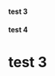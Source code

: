 <html>
  <!DOCTYPE html>
<html lang="en">
  <head>
    
  <meta charset="utf-8">
  <h4>test 3<h4>
  <h4>test 4<h4>
  <h1>test 3<h1>
  <link rel="dns-prefetch" href="https://assets-cdn.github.com">
  <link rel="dns-prefetch" href="https://avatars0.githubusercontent.com">
  <link rel="dns-prefetch" href="https://avatars1.githubusercontent.com">
  <link rel="dns-prefetch" href="https://avatars2.githubusercontent.com">
  <link rel="dns-prefetch" href="https://avatars3.githubusercontent.com">
  <link rel="dns-prefetch" href="https://github-cloud.s3.amazonaws.com">
  <link rel="dns-prefetch" href="https://user-images.githubusercontent.com/">
  <h1><link rel="dns-prefetch" href="https://avatars0.githubusercontent.com">
  <link rel="dns-prefetch" href="https://avatars1.githubusercontent.com">
  <link rel="dns-prefetch" href="https://avatars2.githubusercontent.com">
  <link rel="dns-prefetch" href="https://avatars3.githubusercontent.com"><h1>
  
  <link rel="dns-prefetch" href="https://github.githubassets.com">
</html>
